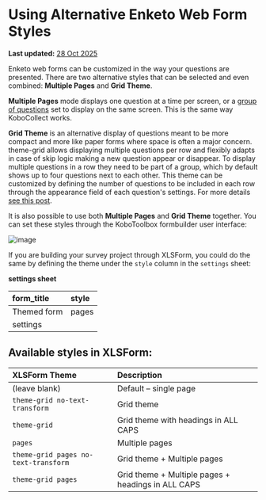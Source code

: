# Using Alternative Enketo Web Form Styles
**Last updated:** <a href="https://github.com/kobotoolbox/docs/blob/01270a828ec846731411368326ba58114adda98e/source/alternative_enketo.md" class="reference">28 Oct 2025</a>


Enketo web forms can be customized in the way your questions are presented.
There are two alternative styles that can be selected and even combined:
**Multiple Pages** and **Grid Theme**.

**Multiple Pages** mode displays one question at a time per screen, or a [group
of questions](group_repeat.md) set to display on the same screen. This is the same way
KoboCollect works.

**Grid Theme** is an alternative display of questions meant to be more compact
and more like paper forms where space is often a major concern. theme-grid
allows displaying multiple questions per row and flexibly adapts in case of skip
logic making a new question appear or disappear. To display multiple questions
in a row they need to be part of a group, which by default shows up to four
questions next to each other. This theme can be customized by defining the
number of questions to be included in each row through the appearance field of
each question's settings. For more details
[see this post](https://blog.enketo.org/gorgeous-grid).

It is also possible to use both **Multiple Pages** and **Grid Theme** together.
You can set these styles through the KoboToolbox formbuilder user interface:

![image](/images/alternative_enketo/multiple_grid.gif)

If you are building your survey project through XLSForm, you could do the same
by defining the theme under the `style` column in the `settings` sheet:

**settings sheet**

| form_title  | style |
| :---------- | :---- |
| Themed form | pages |
| settings |

## Available styles in XLSForm:

| XLSForm Theme                        | Description                                        |
| :----------------------------------- | :------------------------------------------------- |
| (leave blank)                        | Default – single page                              |
| `theme-grid no-text-transform`       | Grid theme                                         |
| `theme-grid`                         | Grid theme with headings in ALL CAPS               |
| `pages`                              | Multiple pages                                     |
| `theme-grid pages no-text-transform` | Grid theme + Multiple pages                        |
| `theme-grid pages`                   | Grid theme + Multiple pages + headings in ALL CAPS |

